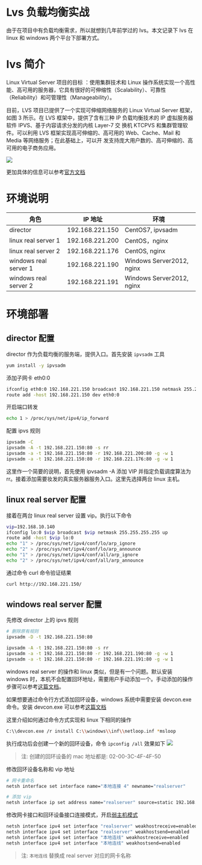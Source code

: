 # Lvs 负载均衡实战


由于在项目中有负载均衡需求，所以就想到几年前学过的 lvs。本文记录下 lvs 在 linux 和 windows 两个平台下部署方式。

# lvs 简介

Linux Virtual Server 项目的目标 ：使用集群技术和 Linux 操作系统实现一个高性能、高可用的服务器，它具有很好的可伸缩性（Scalability）、可靠性（Reliability）和可管理性（Manageability）。

目前，LVS 项目已提供了一个实现可伸缩网络服务的 Linux Virtual Server 框架，如图 3 所示。在 LVS 框架中，提供了含有三种 IP 负载均衡技术的 IP 虚拟服务器软件 IPVS、基于内容请求分发的内核 Layer-7 交 换机 KTCPVS 和集群管理软件。可以利用 LVS 框架实现高可伸缩的、高可用的 Web、Cache、Mail 和 Media 等网络服务；在此基础上，可以开 发支持庞大用户数的、高可伸缩的、高可用的电子商务应用。

![](https://raw.githubusercontent.com/xingyys/myblog/main/posts/images/20220323172921.png)

更加具体的信息可以参考[官方文档](http://www.linuxvirtualserver.org/zh/lvs1.html)

# 环境说明

| 角色                  | IP 地址         | 环境                      |
| --------------------- | --------------- | ------------------------- |
| director              | 192.168.221.150 | CentOS7, ipvsadm          |
| linux real server 1   | 192.168.221.200 | CentOS，nginx             |
| linux real server 2   | 192.168.221.176 | CentOS, nginx             |
| windows real server 1 | 192.168.221.190 | Windows Server2012, nginx |
| windows real server 2 | 192.168.221.191 | Windows Server2012, nginx |

# 环境部署

## director 配置

director 作为负载均衡的服务端，提供入口。首先安装 `ipvsadm` 工具

```bash
yum install -y ipvsadm
```

添加子网卡 eth0:0

```bash
ifconfig eth0:0 192.168.221.150 broadcast 192.168.221.150 netmask 255.255.255.255 up
route add -host 192.168.221.150 dev eth0:0
```

开启端口转发

```bash
echo 1 > /proc/sys/net/ipv4/ip_forward
```

配置 ipvs 规则

```bash
ipvsadm -C
ipvsadm -A -t 192.168.221.150:80 -s rr
ipvsadm -a -t 192.168.221.150:80 -r 192.168.221.200:80 -g -w 1
ipvsadm -a -t 192.168.221.150:80 -r 192.168.221.176:80 -g -w 1
```

这里作一个简要的说明，首先使用 ipvsadm -A 添加 VIP 并指定负载调度算法为 rr。接着添加需要妆发的真实服务器服务入口。这里先选择两台 linux 主机。

## linux real server 配置

接着在两台 linux real server 设置 vip。执行以下命令

```bash
vip=192.168.10.140
ifconfig lo:0 $vip broadcast $vip netmask 255.255.255.255 up
route add -host $vip lo:0
echo "1" > /proc/sys/net/ipv4/conf/lo/arp_ignore
echo "2" > /proc/sys/net/ipv4/conf/lo/arp_announce
echo "1" > /proc/sys/net/ipv4/conf/all/arp_ignore
echo "2" > /proc/sys/net/ipv4/conf/all/arp_announce
```

通过命令 curl 命令验证结果

```bash
curl http://192.168.221.150/
```

## windows real server 配置

先修改 director 上的 ipvs 规则

```bash
# 删除原有规则
ipvsadm -D -t 192.168.221.150:80

ipvsadm -A -t 192.168.221.150:80 -s rr
ipvsadm -a -t 192.168.221.150:80 -r 192.168.221.190:80 -g -w 1
ipvsadm -a -t 192.168.221.150:80 -r 192.168.221.191:80 -g -w 1
```

windows real server 的操作和 linux 类似，但是有一个问题。默认安装 windows 时，本机不会配置回环地址，需要用户手动添加一个。手动添加的操作步骤可以参考[这篇文档](https://cloud.tencent.com/developer/article/1071893)。

如果想要通过命令行方式添加回环设备，windows 系统中需要安装 devcon.exe 命令。安装 devcon.exe 可以参考[这篇文档](https://www.lab-z.com/dddevcon/)

这里介绍如何通过命令方式实现和 linux 下相同的操作

```bash
C:\\devcon.exe /r install C:\\windows\\inf\\netloop.inf *msloop
```

执行成功后会创建一个新的回环设备，命令 `ipconfig /all` 效果如下
![](https://raw.githubusercontent.com/xingyys/myblog/main/posts/images/20220324144735.png)

> 注: 创建的回环设备的 mac 地址都是: 02-00-3C-4F-4F-50

修改回环设备名称和 vip 地址

```bash
# 网卡重命名
netsh interface set interface name="本地连接 4" newname="realserver"

# 添加 vip
netsh interface ip set address name="realserver" source=static 192.168.221.150 255.255.255.255
```

修改网卡接口和回环设备接口连接模式，开启[弱主机模式](https://docs.microsoft.com/zh-cn/previous-versions/technet-magazine/cc137807(v=msdn.10)?redirectedfrom=MSDN)

```bash
netsh interface ipv4 set interface "realserver" weakhostreceive=enabled
netsh interface ipv4 set interface "realserver" weakhostsend=enabled
netsh interface ipv4 set interface "本地连线" weakhostreceive=enabled
netsh interface ipv4 set interface "本地连线" weakhostsend=enabled
```

> 注: `本地连线` 替换成 real server 对应的网卡名称

